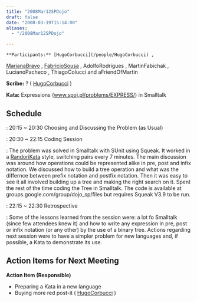```yaml
---
title: "2008Mar12SPDojo"
draft: false
date: "2008-03-19T15:14:00"
aliases:
  - "/2008Mar12SPDojo"

---
```

    **Participants:** [HugoCorbucci](/people/HugoCorbucci) ,
[MarianaBravo](/MarianaBravo) , [FabricioSousa](/FabricioSousa) ,
AdolfoRodrigues , MartinFabichak , LucianoPacheco , ThiagoColucci and
aFriendOfMartin

**Scribe:** ? ( [HugoCorbucci](/people/HugoCorbucci) )

**Kata:** Expressions (www.spoj.pl/problems/EXPRESS/) in Smalltalk

Schedule
--------

 
:   20:15 \~ 20:30 Choosing and Discussing the Problem (as Usual)

 
:   20:30 \~ 22:15 Coding Session

 
:   The problem was solved in Smalltalk with SUnit using Squeak. It
    worked in a [RandoriKata](/RandoriKata) style, switching pairs every
    7 minutes. The main discussion was around how operations could be
    represented alike in pre, post and infix notation. We discussed how
    to build a tree operation and what was the differnce between prefix
    notation and postfix notation. Then it was easy to see it all
    involved building up a tree and making the right search on it. Spent
    the rest of the time coding the Tree in Smalltalk. The code is
    available at groups.google.com/group/dojo\_sp/files but requires
    Squeak V3.9 to be run.

 
:   22:15 \~ 22:30 Retrospective

 
:   Some of the lessons learned from the session were: a lot fo
    Smalltalk (since few attendees knew it) and how to write any
    expression in pre, post or infix notation (or any other) by the use
    of a binary tree. Actions regarding next session were to have a
    simpler problem for new languages and, if possible, a Kata to
    demonstrate its use.

Action Items for Next Meeting
-----------------------------

**Action Item (Responsible)**

-   Preparing a Kata in a new language
-   Buying more red post-it ( [HugoCorbucci](/people/HugoCorbucci) )

